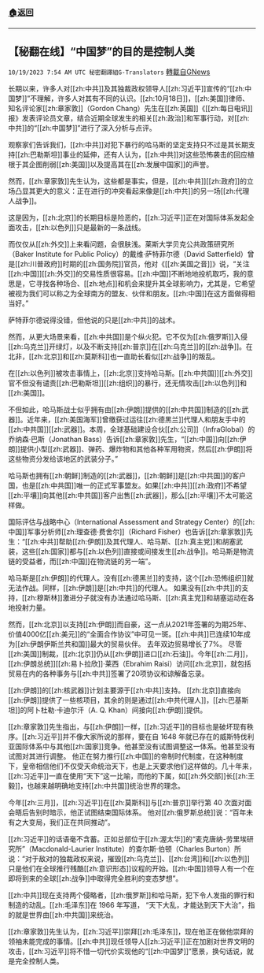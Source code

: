 ###  [:house:返回](README.md)
---


## 【秘翻在线】“中国梦”的目的是控制人类
`10/19/2023 7:54 AM UTC 秘密翻譯組G-Translators` [轉載自GNews](https://gnews.org/articles/1853777)

长期以来，许多人对[[zh:中共]]及其独裁政权领导人[[zh:习近平]]宣传的“[[zh:中国梦]]”不理解，许多人对其有不同的认识。[[zh:10月18日]]，[[zh:美国]]律师、知名评论家[[zh:章家敦]]（Gordon Chang）先生在[[zh:英国]]《[[zh:每日电讯]]报》发表评论员文章，结合近期全球发生的相关[[zh:政治]]和军事行动，对[[zh:中共]]的“[[zh:中国梦]]”进行了深入分析与点评。

观察家们告诉我们，[[zh:中共]]对犯下暴行的哈马斯的坚定支持只不过是其长期支持[[zh:巴勒斯坦]]事业的延伸，还有人认为，[[zh:中共]]对这些恐怖袭击的回应植根于其企图削弱[[zh:美国]]以及提高其在[[zh:发展中国家]]的声誉。

然而，[[zh:章家敦]]先生认为，这些都是事实，但是，[[zh:中共]][[zh:政府]]的立场凸显其更大的意义：正在进行的冲突看起来像是[[zh:中共]]的另一场[[zh:代理人战争]]。

这是因为，[[zh:北京]]的长期目标是险恶的，[[zh:习近平]]正在对国际体系发起全面攻击，[[zh:以色列]]只是最新的一条战线。

而仅仅从[[zh:外交]]上来看问题，会很肤浅。莱斯大学贝克公共政策研究所（Baker Institute for Public Policy）的戴维·萨特菲尔德（David Satterfield）曾是[[zh:川普政府]]时期的[[zh:国务院]]官员，他对《[[zh:美国之音]]》说，“关注[[zh:中国]][[zh:外交]]的交易性质很容易。[[zh:中国]]不断地地投机取巧，我的意思是，它寻找各种场合、[[zh:地点]]和机会来提升其全球影响力，尤其是，它希望被视为我们可以称之为全球南方的盟友、伙伴和朋友。[[zh:中国]]在这方面做得相当好。”

萨特菲尔德说得没错，但他说的只是[[zh:中共]]的战术。

然而，从更大场景来看，[[zh:中共国]]是个纵火犯。它不仅为[[zh:俄罗斯]]入侵[[zh:乌克兰]]开绿灯，以及不断支持[[zh:普京]]在[[zh:乌克兰]]的[[zh:战争]]。在北非，[[zh:北京]]和[[zh:莫斯科]]也一直助长看似[[zh:战争]]的叛乱。

在[[zh:以色列]]被攻击事情上，[[zh:北京]]支持哈马斯。[[zh:中共国]][[zh:外交]]官不但没有谴责[[zh:巴勒斯坦]][[zh:组织]]的暴行，还无情攻击[[zh:以色列]]和[[zh:美国]]。

不但如此，哈马斯战士似乎拥有由[[zh:伊朗]]提供的[[zh:中共国]]制造的[[zh:武器]]。近年来，[[zh:美国海军]]曾缴获过运往[[zh:德黑兰]]代理人和朋友手中的[[zh:中共国]][[zh:武器]]。本周，全球基础建设合伙[[zh:公司]]（InfraGlobal）的乔纳森·巴斯（Jonathan Bass）告诉[[zh:章家敦]]先生，“[[zh:中国]]向[[zh:伊朗]]提供小型[[zh:武器]]、弹药、爆炸物和其他各种军用物资，然后[[zh:伊朗]]将这些物资分发给该地区的武装分子。”

哈马斯也拥有[[zh:朝鲜]]制造的[[zh:武器]]，[[zh:朝鲜]]是[[zh:中共国]]的客户国，也是[[zh:中共国]]唯一的正式军事盟友。如果[[zh:中共]][[zh:政府]]不希望[[zh:平壤]]向其他[[zh:中共国]]客户出售[[zh:武器]]，那么[[zh:平壤]]不太可能这样做。

国际评估与战略中心（International Assessment and Strategy Center）的[[zh:中国]]军事分析师[[zh:理查德·费舍尔]]（Richard Fisher）也告诉[[zh:章家敦]]先生：“[[zh:中共]]帮助[[zh:伊朗]]及其代理人、哈马斯、[[zh:真主党]]和胡塞武装，这些[[zh:国家]]都与[[zh:以色列]]直接或间接发生[[zh:战争]]。哈马斯是物流链的受益者，而[[zh:中国]]在物流链的另一端”。

哈马斯是[[zh:伊朗]]的代理人。没有[[zh:德黑兰]]的支持，这个[[zh:恐怖组织]]就无法作战。同样，[[zh:伊朗]]是[[zh:中共]]的代理人。 如果没有[[zh:中共]]的支持，[[zh:穆斯林]]激进分子就没有办法通过哈马斯、[[zh:真主党]]和胡塞运动在各地投射力量。

然而，[[zh:北京]]以支持[[zh:伊朗]]而自豪，这一点从2021年签署的为期25年、价值4000亿[[zh:美元]]的“全面合作协议”中可见一斑。[[zh:中共]]已连续10年成为[[zh:伊朗伊斯兰共和国]]最大的贸易伙伴。 去年双边贸易增长了7%。 尽管[[zh:美国]]制裁，[[zh:北京]]仍从[[zh:伊朗]]进口[[zh:石油]]。今年[[zh:二月]]，[[zh:伊朗总统]][[zh:易卜拉欣]]·莱西（Ebrahim Raisi）访问[[zh:北京]]，就包括贸易在内的各种事务与[[zh:中共]]签署了20项协议和谅解备忘录。

[[zh:伊朗]]的[[zh:核武器]]计划主要源于[[zh:中共]]支持。 [[zh:北京]]直接向[[zh:伊朗]]提供了一些核项目，其余的则是通过[[zh:中共代理人]]，[[zh:巴基斯坦]]的阿卜杜勒·卡迪尔汗（A. Q. Khan）间接向[[zh:伊朗]]提供。

[[zh:章家敦]]先生指出，与[[zh:伊朗]]一样，[[zh:习近平]]的目标也是破坏现有秩序。[[zh:习近平]]并不像大家所说的那样，要在自 1648 年就已存在的威斯特伐利亚国际体系中与其他[[zh:国家]]竞争。他甚至没有试图调整这一体系。他甚至没有试图对其进行调整。 他正在努力推行[[zh:中国]]的帝制时代制度，在这种制度下，皇帝相信他们不仅受天命统治天下，也是上天要求他们这样做的。几十年来，[[zh:习近平]]一直在使用“天下”这一比喻，而他的下属，如[[zh:外交部]]长[[zh:王毅]]，也越来越明确地支持[[zh:中共国]]统治世界的理念。

今年[[zh:三月]]，[[zh:习近平]]在[[zh:莫斯科]]与[[zh:普京]]举行第 40 次面对面会晤后告别时暗示，他正试图结束国际体系。 他对[[zh:俄罗斯总统]]说：“百年未有之大变局，我们正在共同推动”。

[[zh:习近平]]的话语毫不含蓄。正如总部位于[[zh:渥太华]]的“麦克唐纳\-劳里埃研究所”（Macdonald-Laurier Institute）的查尔斯·伯顿（Charles Burton）所说：“对于敌对的独裁政权来说，摧毁[[zh:乌克兰]]、[[zh:台湾]]和[[zh:以色列]]只是他们在全球推行残酷[[zh:意识形态]]议程的开始。[[zh:中国]]领导人有一个在即将到来的全球[[zh:战争]]中取得完全胜利的变态梦想”。

[[zh:中共]]现在支持两个侵略者，[[zh:俄罗斯]]和哈马斯，犯下令人发指的罪行和制造的动乱。[[zh:毛泽东]]在 1966 年写道，  “天下大乱，才能达到天下大治”，指的就是世界由[[zh:中共国]]来统治。

[[zh:章家敦]]先生认为，[[zh:习近平]]崇拜[[zh:毛泽东]]，现在他正在做他崇拜的领袖未能完成的事情。[[zh:中共]]现任领导人[[zh:习近平]]正在加剧对世界文明的攻击，[[zh:习近平]]将不惜一切代价实现他的“[[zh:中国梦]]”愿景，换句话说，就是完全控制人类。
